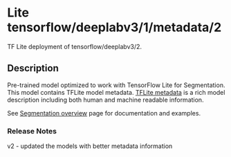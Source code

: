 # Lite tensorflow/deeplabv3/1/metadata/2

TF Lite deployment of tensorflow/deeplabv3/2.

<!-- parent-model: tensorflow/deeplabv3/1 -->
<!-- asset-path: internal -->
<!-- interactive-visualizer: tflite_image_segmenter -->

## Description

Pre-trained model optimized to work with TensorFlow Lite for Segmentation. This
model contains TFLite model metadata.
[TFLite metadata](https://www.tensorflow.org/lite/convert/metadata) is a rich
model description including both human and machine readable information.

See
[Segmentation overview](https://www.tensorflow.org/lite/models/segmentation/overview)
page for documentation and examples.

### Release Notes

v2 - updated the models with better metadata information
